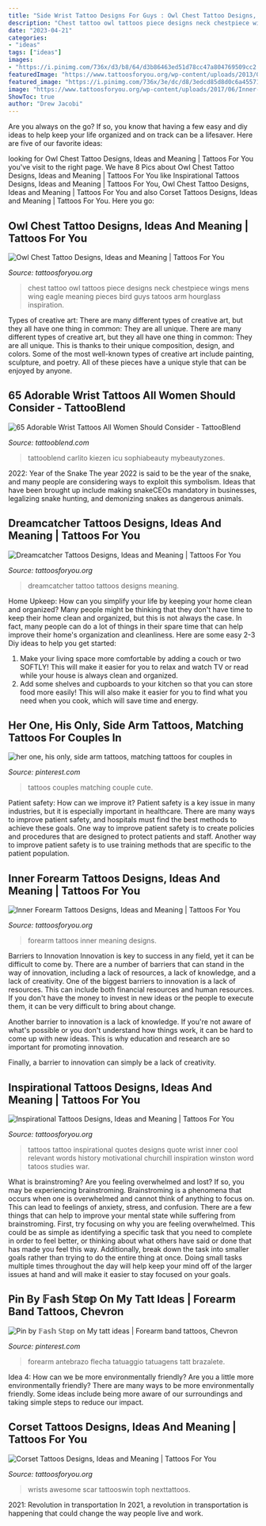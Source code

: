 ```yaml
---
title: "Side Wrist Tattoo Designs For Guys : Owl Chest Tattoo Designs, Ideas And Meaning"
description: "Chest tattoo owl tattoos piece designs neck chestpiece wings mens wing eagle meaning pieces bird guys tatoos arm hourglass inspiration"
date: "2023-04-21"
categories:
- "ideas"
tags: ["ideas"]
images:
- "https://i.pinimg.com/736x/d3/b8/64/d3b86463ed51d78cc47a804769509cc2.jpg"
featuredImage: "https://www.tattoosforyou.org/wp-content/uploads/2013/09/Small-Dreamcatcher-Tattoo.jpg"
featured_image: "https://i.pinimg.com/736x/3e/dc/d8/3edcd85d8d0c6a455712556a62f268bf.jpg"
image: "https://www.tattoosforyou.org/wp-content/uploads/2017/06/Inner-Forearm-Tattoos.jpg"
ShowToc: true
author: "Drew Jacobi"
---
```



Are you always on the go? If so, you know that having a few easy and diy ideas to help keep your life organized and on track can be a lifesaver. Here are five of our favorite ideas: 

	

		
looking for Owl Chest Tattoo Designs, Ideas and Meaning | Tattoos For You you've visit to the right page. We have 8 Pics about Owl Chest Tattoo Designs, Ideas and Meaning | Tattoos For You like Inspirational Tattoos Designs, Ideas and Meaning | Tattoos For You, Owl Chest Tattoo Designs, Ideas and Meaning | Tattoos For You and also Corset Tattoos Designs, Ideas and Meaning | Tattoos For You. Here you go:
		
    
## Owl Chest Tattoo Designs, Ideas And Meaning | Tattoos For You

<img loading=lazy src="https://www.tattoosforyou.org/wp-content/uploads/2017/07/Owl-Chest-Tattoos-for-Men.jpg" onerror="this.onerror=null;this.src='https://tse3.mm.bing.net/th?id=OIP.tL1-b7WV5mjeyhhN-mn4pwHaJ3&amp;pid=15.1';" alt="Owl Chest Tattoo Designs, Ideas and Meaning | Tattoos For You">

_Source: tattoosforyou.org_

>chest tattoo owl tattoos piece designs neck chestpiece wings mens wing eagle meaning pieces bird guys tatoos arm hourglass inspiration. 

	

Types of creative art: There are many different types of creative art, but they all have one thing in common: They are all unique.
There are many different types of creative art, but they all have one thing in common: They are all unique. This is thanks to their unique composition, design, and colors. Some of the most well-known types of creative art include painting, sculpture, and poetry. All of these pieces have a unique style that can be enjoyed by anyone.

    
## 65 Adorable Wrist Tattoos All Women Should Consider - TattooBlend

<img loading=lazy src="https://tattooblend.com/wp-content/uploads/2016/12/11-5.jpg" onerror="this.onerror=null;this.src='https://tse4.mm.bing.net/th?id=OIP.eJ81n9jL8u780xHRuqJlHgHaHZ&amp;pid=15.1';" alt="65 Adorable Wrist Tattoos All Women Should Consider - TattooBlend">

_Source: tattooblend.com_

>tattooblend carlito kiezen icu sophiabeauty mybeautyzones. 

	

2022: Year of the Snake
The year 2022 is said to be the year of the snake, and many people are considering ways to exploit this symbolism. Ideas that have been brought up include making snakeCEOs mandatory in businesses, legalizing snake hunting, and demonizing snakes as dangerous animals.

    
## Dreamcatcher Tattoos Designs, Ideas And Meaning | Tattoos For You

<img loading=lazy src="https://www.tattoosforyou.org/wp-content/uploads/2013/09/Small-Dreamcatcher-Tattoo.jpg" onerror="this.onerror=null;this.src='https://tse4.mm.bing.net/th?id=OIP.Q6AV3ULSeOHsuD5KJxDu1AHaLE&amp;pid=15.1';" alt="Dreamcatcher Tattoos Designs, Ideas and Meaning | Tattoos For You">

_Source: tattoosforyou.org_

>dreamcatcher tattoo tattoos designs meaning. 

	

Home Upkeep: How can you simplify your life by keeping your home clean and organized?
Many people might be thinking that they don't have time to keep their home clean and organized, but this is not always the case. In fact, many people can do a lot of things in their spare time that can help improve their home's organization and cleanliness. Here are some easy 2-3 Diy ideas to help you get started: 
1. Make your living space more comfortable by adding a couch or two SOFTLY! This will make it easier for you to relax and watch TV or read while your house is always clean and organized. 
2. Add some shelves and cupboards to your kitchen so that you can store food more easily! This will also make it easier for you to find what you need when you cook, which will save time and energy. 

    
## Her One, His Only, Side Arm Tattoos, Matching Tattoos For Couples In

<img loading=lazy src="https://i.pinimg.com/736x/d3/b8/64/d3b86463ed51d78cc47a804769509cc2.jpg" onerror="this.onerror=null;this.src='https://tse2.mm.bing.net/th?id=OIP.1rZY_U4VTX1Im0CGmR1jSQHaGi&amp;pid=15.1';" alt="her one, his only, side arm tattoos, matching tattoos for couples in">

_Source: pinterest.com_

>tattoos couples matching couple cute. 

	

Patient safety: How can we improve it?
Patient safety is a key issue in many industries, but it is especially important in healthcare. There are many ways to improve patient safety, and hospitals must find the best methods to achieve these goals. One way to improve patient safety is to create policies and procedures that are designed to protect patients and staff. Another way to improve patient safety is to use training methods that are specific to the patient population.

    
## Inner Forearm Tattoos Designs, Ideas And Meaning | Tattoos For You

<img loading=lazy src="https://www.tattoosforyou.org/wp-content/uploads/2017/06/Inner-Forearm-Tattoos.jpg" onerror="this.onerror=null;this.src='https://tse4.mm.bing.net/th?id=OIP.g3EIKRpqM9riiTKQh9dPgwHaLH&amp;pid=15.1';" alt="Inner Forearm Tattoos Designs, Ideas and Meaning | Tattoos For You">

_Source: tattoosforyou.org_

>forearm tattoos inner meaning designs. 

	

Barriers to Innovation
Innovation is key to success in any field, yet it can be difficult to come by. There are a number of barriers that can stand in the way of innovation, including a lack of resources, a lack of knowledge, and a lack of creativity.
One of the biggest barriers to innovation is a lack of resources. This can include both financial resources and human resources. If you don't have the money to invest in new ideas or the people to execute them, it can be very difficult to bring about change.

Another barrier to innovation is a lack of knowledge. If you're not aware of what's possible or you don't understand how things work, it can be hard to come up with new ideas. This is why education and research are so important for promoting innovation.

Finally, a barrier to innovation can simply be a lack of creativity.

    
## Inspirational Tattoos Designs, Ideas And Meaning | Tattoos For You

<img loading=lazy src="http://www.tattoosforyou.org/wp-content/uploads/2013/10/Inspirational-Wrist-Tattoos.jpg" onerror="this.onerror=null;this.src='https://tse1.mm.bing.net/th?id=OIP.2as9tf2Jt-PkooYrWvBOgQHaJ4&amp;pid=15.1';" alt="Inspirational Tattoos Designs, Ideas and Meaning | Tattoos For You">

_Source: tattoosforyou.org_

>tattoos tattoo inspirational quotes designs quote wrist inner cool relevant words history motivational churchill inspiration winston word tatoos studies war. 

	

What is brainstroming?
Are you feeling overwhelmed and lost? If so, you may be experiencing brainstroming. Brainstroming is a phenomena that occurs when one is overwhelmed and cannot think of anything to focus on. This can lead to feelings of anxiety, stress, and confusion. There are a few things that can help to improve your mental state while suffering from brainstroming. First, try focusing on why you are feeling overwhelmed. This could be as simple as identifying a specific task that you need to complete in order to feel better, or thinking about what others have said or done that has made you feel this way. Additionally, break down the task into smaller goals rather than trying to do the entire thing at once. Doing small tasks multiple times throughout the day will help keep your mind off of the larger issues at hand and will make it easier to stay focused on your goals.

    
## Pin By 𝔽𝕒𝕤𝕙 𝕊𝕥𝕠𝕡 On My Tatt Ideas | Forearm Band Tattoos, Chevron

<img loading=lazy src="https://i.pinimg.com/736x/3e/dc/d8/3edcd85d8d0c6a455712556a62f268bf.jpg" onerror="this.onerror=null;this.src='https://tse3.mm.bing.net/th?id=OIP.ctG4zoCnvOV9Y2ABQtm4xwHaJ3&amp;pid=15.1';" alt="Pin by 𝔽𝕒𝕤𝕙 𝕊𝕥𝕠𝕡 on My tatt ideas | Forearm band tattoos, Chevron">

_Source: pinterest.com_

>forearm antebrazo flecha tatuaggio tatuagens tatt brazalete. 

	

Idea 4: How can we be more environmentally friendly?
Are you a little more environmentally friendly? There are many ways to be more environmentally friendly. Some ideas include being more aware of our surroundings and taking simple steps to reduce our impact.

    
## Corset Tattoos Designs, Ideas And Meaning | Tattoos For You

<img loading=lazy src="https://www.tattoosforyou.org/wp-content/uploads/2016/03/Corset-Tattoo-on-Wrist.jpg" onerror="this.onerror=null;this.src='https://tse4.mm.bing.net/th?id=OIP.ui6SdT68GGrfEM7D20z2-AAAAA&amp;pid=15.1';" alt="Corset Tattoos Designs, Ideas and Meaning | Tattoos For You">

_Source: tattoosforyou.org_

>wrists awesome scar tattooswin toph nexttattoos. 

	

2021: Revolution in transportation
In 2021, a revolution in transportation is happening that could change the way people live and work.

